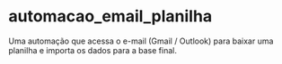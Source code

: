 # automacao_email_planilha
Uma automação que acessa o e-mail (Gmail / Outlook) para baixar uma planilha e importa os dados para a base final.
